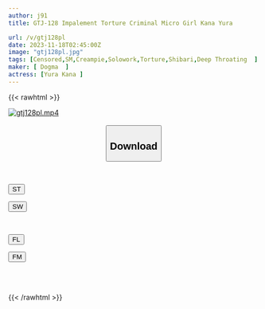```yaml
---
author: j91
title: GTJ-128 Impalement Torture Criminal Micro Girl Kana Yura

url: /v/gtj128pl
date: 2023-11-18T02:45:00Z
image: "gtj128pl.jpg"
tags: [Censored,SM,Creampie,Solowork,Torture,Shibari,Deep Throating	 ]
maker: [ Dogma  ]
actress: [Yura Kana ]
---
```



{{< rawhtml >}}

<div class="video" data-videoid="LpwOGWmL6lSRGeX">
    <a href="javascript:;">
        <img src="/v/gtj128pl/gtj128pl.jpg" width="WIDTH" height="HEIGHT" alt="gtj128pl.mp4" loading="lazy">
    </a>
</div>

<script type="text/javascript" src="https://j91.asia/asset/on-demand-st.js"></script>

<br>
  <link rel="stylesheet" href="https://j91.asia/asset/bs5.css">
  
  <center>
  <button class="btn btn-primary" type="button" data-bs-toggle="collapse" data-bs-target=".multi-collapse" aria-expanded="false" aria-controls="multiCollapseExample1 multiCollapseExample2"><h2>Download</h2></button></center>
</p>
<div class="row">
  <div class="col">
    <div class="collapse multi-collapse" id="multiCollapseExample1">
      <div class="card card-body">
	      	      <br>
<div class="buttons">  
<p><a href="https://streamtape.to/v/LpwOGWmL6lSRGeX" target="_blank"><button class="btn-hover color-3"><i class="fa fa-download"></i> ST</button></a></p>
<p><a href="https://sfastwish.com/wk2pbaydn3ec" target="_blank"><button class="btn-hover color-2"><i class="fa fa-download"></i> SW</button></a></p></div>
    </div>
  </div>
</div>
  <div class="col">
    <div class="collapse multi-collapse" id="multiCollapseExample2">
      <div class="card card-body">
	      <br>
<div class="buttons">
<p><a href="https://filelions.online/f/e8jucd107due" target="_blank"><button class="btn-hover color-9"><i class="fa fa-download"></i> FL</button></a></p>
<p><a href="javascript:;" target="_blank"><button class="btn-hover color-8"><i class="fa fa-download"></i> FM</button></a></p></div>
<br><br>
      </div>
    </div>
  </div>
</div>

{{< /rawhtml >}}
